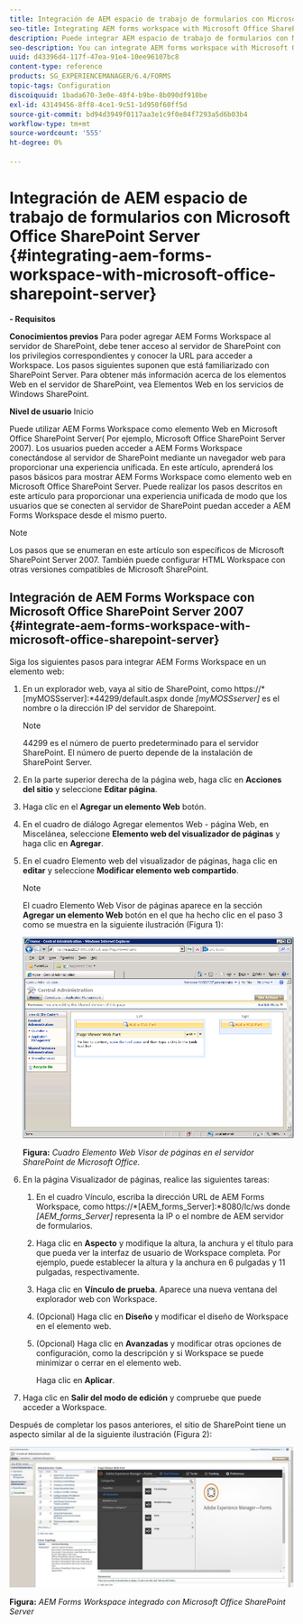 ```yaml
---
title: Integración de AEM espacio de trabajo de formularios con Microsoft Office SharePoint Server
seo-title: Integrating AEM forms workspace with Microsoft Office SharePoint Server
description: Puede integrar AEM espacio de trabajo de formularios con Microsoft Office SharePoint Server.
seo-description: You can integrate AEM forms workspace with Microsoft Office SharePoint Server.
uuid: d43396d4-117f-47ea-91e4-10ee96107bc8
content-type: reference
products: SG_EXPERIENCEMANAGER/6.4/FORMS
topic-tags: Configuration
discoiquuid: 1bada670-3e0e-40f4-b9be-8b090df910be
exl-id: 43149456-8ff8-4ce1-9c51-1d950f60ff5d
source-git-commit: bd94d3949f0117aa3e1c9f0e84f7293a5d6b03b4
workflow-type: tm+mt
source-wordcount: '555'
ht-degree: 0%

---
```


# Integración de AEM espacio de trabajo de formularios con Microsoft Office SharePoint Server {#integrating-aem-forms-workspace-with-microsoft-office-sharepoint-server}

**- Requisitos**

**Conocimientos previos**
Para poder agregar AEM Forms Workspace al servidor de SharePoint, debe tener acceso al servidor de SharePoint con los privilegios correspondientes y conocer la URL para acceder a Workspace. Los pasos siguientes suponen que está familiarizado con SharePoint Server. Para obtener más información acerca de los elementos Web en el servidor de SharePoint, vea Elementos Web en los servicios de Windows SharePoint.

**Nivel de usuario**
Inicio

Puede utilizar AEM Forms Workspace como elemento Web en Microsoft Office SharePoint Server( Por ejemplo, Microsoft Office SharePoint Server 2007). Los usuarios pueden acceder a AEM Forms Workspace conectándose al servidor de SharePoint mediante un navegador web para proporcionar una experiencia unificada. En este artículo, aprenderá los pasos básicos para mostrar AEM Forms Workspace como elemento web en Microsoft Office SharePoint Server. Puede realizar los pasos descritos en este artículo para proporcionar una experiencia unificada de modo que los usuarios que se conecten al servidor de SharePoint puedan acceder a AEM Forms Workspace desde el mismo puerto.

>[!NOTE]
>
>Los pasos que se enumeran en este artículo son específicos de Microsoft SharePoint Server 2007. También puede configurar HTML Workspace con otras versiones compatibles de Microsoft SharePoint.

## Integración de AEM Forms Workspace con Microsoft Office SharePoint Server 2007 {#integrate-aem-forms-workspace-with-microsoft-office-sharepoint-server}

Siga los siguientes pasos para integrar AEM Forms Workspace en un elemento web:

1. En un explorador web, vaya al sitio de SharePoint, como https://*[myMOSSserver]:*44299/default.aspx donde *[myMOSSserver]* es el nombre o la dirección IP del servidor de Sharepoint.

   >[!NOTE]
   >
   >44299 es el número de puerto predeterminado para el servidor SharePoint. El número de puerto depende de la instalación de SharePoint Server.

1. En la parte superior derecha de la página web, haga clic en **Acciones del sitio** y seleccione **Editar página**.
1. Haga clic en el **Agregar un elemento Web** botón.
1. En el cuadro de diálogo Agregar elementos Web - página Web, en Miscelánea, seleccione **Elemento web del visualizador de páginas** y haga clic en **Agregar**.
1. En el cuadro Elemento web del visualizador de páginas, haga clic en **editar** y seleccione **Modificar elemento web compartido**.

   >[!NOTE]
   >
   >El cuadro Elemento Web Visor de páginas aparece en la sección **Agregar un elemento Web** botón en el que ha hecho clic en el paso 3 como se muestra en la siguiente ilustración (Figura 1):

   ![Cuadro Elemento Web Visor de páginas en el servidor SharePoint de Microsoft Office.](assets/page-viewer-web-part-box-in-microsoft-office-sharepoint-server.png)

   **Figura:** *Cuadro Elemento Web Visor de páginas en el servidor SharePoint de Microsoft Office.*

1. En la página Visualizador de páginas, realice las siguientes tareas:

   1. En el cuadro Vínculo, escriba la dirección URL de AEM Forms Workspace, como https://*[AEM_forms_Server]:*8080/lc/ws donde *[AEM_forms_Server]* representa la IP o el nombre de AEM servidor de formularios.
   1. Haga clic en **Aspecto** y modifique la altura, la anchura y el título para que pueda ver la interfaz de usuario de Workspace completa. Por ejemplo, puede establecer la altura y la anchura en 6 pulgadas y 11 pulgadas, respectivamente.
   1. Haga clic en **Vínculo de prueba**. Aparece una nueva ventana del explorador web con Workspace.
   1. (Opcional) Haga clic en **Diseño** y modificar el diseño de Workspace en el elemento web.
   1. (Opcional) Haga clic en **Avanzadas** y modificar otras opciones de configuración, como la descripción y si Workspace se puede minimizar o cerrar en el elemento web.

      Haga clic en **Aplicar**.

1. Haga clic en **Salir del modo de edición** y compruebe que puede acceder a Workspace.

Después de completar los pasos anteriores, el sitio de SharePoint tiene un aspecto similar al de la siguiente ilustración (Figura 2):

![AEM Forms Workspace integrado con Microsoft Office SharePoint Server](assets/aem-forms-workspace.jpg)

**Figura:** *AEM Forms Workspace integrado con Microsoft Office SharePoint Server*
